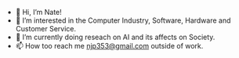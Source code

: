 - 👋 Hi, I’m Nate!
- 👀 I’m interested in the Computer Industry, Software, Hardware and Customer Service.
- 🌱 I’m currently doing reseach on AI and its affects on Society.
- 📫 How too reach me njp353@gmail.com outside of work.
